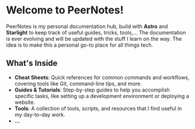 # Welcome to PeerNotes!

PeerNotes is my personal documentation hub, build with **Astro** and **Starlight** to keep track of useful guides, tricks, tools,...
The documentation is ever evolving and will be updated with the stuff I learn on the way. The idea is to make this a personal go-to place for all things tech.

## What's Inside

- **Cheat Sheets**: Quick references for common commands and workflows, covering tools like Git, command-line tips, and more.
- **Guides & Tutorials**: Step-by-step guides to help you accomplish specific tasks, like setting up a development environment or deploying a website.
- **Tools**: A collection of tools, scripts, and resources that I find useful in my day-to-day work.
- **...**